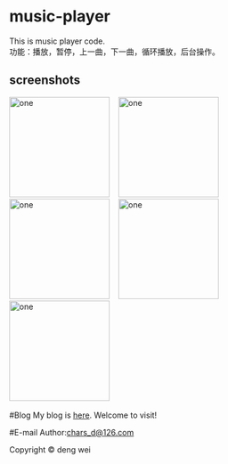 # music-player
This is music player code.<br/>
功能：播放，暂停，上一曲，下一曲，循环播放，后台操作。

screenshots
-----------------------
<img alt="one" src="https://raw.github.com/charsdavy/music-player/master/screenshots/m1.png" width="180">
&nbsp;&nbsp;
<img alt="one" src="https://raw.github.com/charsdavy/music-player/master/screenshots/m2.png" width="180">
&nbsp;&nbsp;
<img alt="one" src="https://raw.github.com/charsdavy/music-player/master/screenshots/m3.png" width="180">
&nbsp;&nbsp;
<img alt="one" src="https://raw.github.com/charsdavy/music-player/master/screenshots/m4.png" width="180">
&nbsp;&nbsp;
<img alt="one" src="https://raw.github.com/charsdavy/music-player/master/screenshots/m5.png" width="180">
&nbsp;&nbsp;

#Blog
My blog is [here](http://my.oschina.net/chars/blog). Welcome to visit!

#E-mail
Author:chars_d@126.com

Copyright © deng wei
